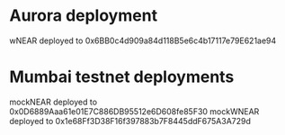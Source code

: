 # Aurora deployment

wNEAR deployed to 0x6BB0c4d909a84d118B5e6c4b17117e79E621ae94

# Mumbai testnet deployments

mockNEAR deployed to 0x0D6889Aaa61e01E7C886DB95512e6D608fe85F30
mockWNEAR deployed to 0x1e68Ff3D38F16f397883b7F8445ddF675A3A729d